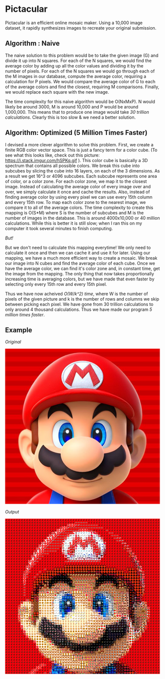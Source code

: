 # Pictacular 

Pictacular is an efficient online mosaic maker. 
Using a 10,000 image dataset, it rapidly synthesizes images to recreate your original submission. 

## Algorithm : Naive
The naive solution to this problem would be to take the given image (G) and divide it up into N squares. For each of the N squares, we would find the average color by adding up all the color values and dividing it by the number of pixels. For each of the N squares we would go through each of the M images in our database, compute the average color, requiring a calculation for P pixels. We would compare the average color of G to each of the average colors and find the closest, requiring M comparisons. Finally, we would replace each square with the new image.

The time complexity for this naive algorithm would be O(NxMxP). N would likely be around 3000, M is around 10,000 and P would be around 1,000,000. This means that to produce one image would take *30 trillion calculations*. Clearly this is too slow & we need a better solution. 

## Algorithm: Optimized (5 Million Times Faster)
I devised a more clever algorithm to solve this problem. First, we create a finite RGB color vector space. This is just a fancy term for a color cube. (To see what this looks like, check out this picture: https://i.stack.imgur.com/hSPKq.gif ).
This color cube is basically a 3D spectrum that contains all possible colors. We break this cube into subcubes by slicing the cube into 16 layers, on each of the 3 dimensions. As a result we get 16^3 or 4096 subcubes. Each subcube represents one area of color, or a color zone. For each color zone, we map it to the closest image. Instead of calculating the average color of every image over and over, we simply calculate it once and cache the results. Also, instead of finding average color by using every pixel we can use every 15th column and every 15th row. To map each color zone to the nearest image, we compare it to all of the average colors. The time complexity to create this mapping is O(S*M) where S is the number of subcubes and M is the number of images in the database. This is around 4000x10,000 or 40 million calculations. While this is better it is still slow; when I ran this on my computer it took several minutes to finish computing. 

*But!*

But we don't need to calculate this mapping everytime! We only need to calculate it once and then we can cache it and use it for later. Using our mapping, we have a much more efficient way to create a mosaic. We break our image into N cubes and find the average color of each cube. Once we have the average color, we can find it's color zone and, in constant time, get the image from the mapping. The only thing that now takes proportionally increasing time is averaging colors, but we have made that even faster by selecting only every 15th row and every 15th pixel. 


Thus we have now acheived *O(W/k^2) time*, where W is the number of pixels of the given picture and k is the number of rows and columns we skip between picking each pixel. We have gone from 30 trillion calculations to only around 4 thousand calculations. Thus we have made our program *5 million times faster*.

## Example

*Original*

<img src="static/orig.jpg" width="600">

*Output*

<img src="static/better.png" width="600">

